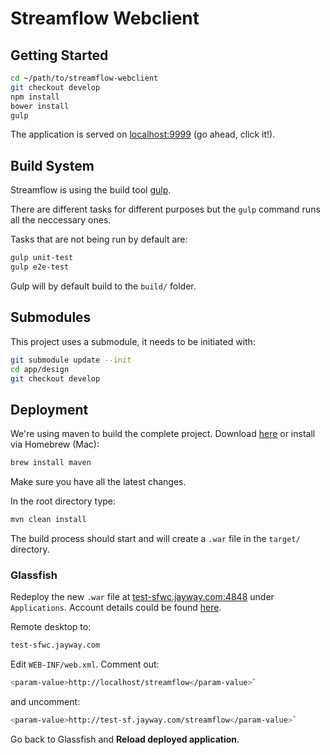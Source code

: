# Streamflow Webclient

## Getting Started

```bash
cd ~/path/to/streamflow-webclient
git checkout develop
npm install
bower install
gulp
```

The application is served on [localhost:9999](http://localhost:9999) (go ahead, click it!).

## Build System

Streamflow is using the build tool [gulp](https://github.com/gulpjs/gulp/blob/master/docs/README.md).

There are different tasks for different purposes but the `gulp` command runs all
the neccessary ones.

Tasks that are not being run by default are:

```bash
gulp unit-test
gulp e2e-test
```

Gulp will by default build to the `build/` folder.

## Submodules

This project uses a submodule, it needs to be initiated with:

```bash
git submodule update --init
cd app/design
git checkout develop
```

## Deployment

We're using maven to build the complete project. Download [here](http://maven.apache.org/download.cgi) or install via Homebrew (Mac):

```bash
brew install maven
```

Make sure you have all the latest changes.

In the root directory type:

```bash
mvn clean install
```

The build process should start and will create a `.war` file in the `target/` directory.

### Glassfish

Redeploy the new `.war` file at [test-sfwc.jayway.com:4848](https://test-sfwc.jayway.com:4848) under `Applications`. Account details could be found [here](https://confluence.jayway.com/display/streamsource/Windows+server+tips+and+tricks).

Remote desktop to:

```bash
test-sfwc.jayway.com
```

Edit `WEB-INF/web.xml`. Comment out:

```bash
<param-value>http://localhost/streamflow</param-value>`
```

and uncomment:

```bash
<param-value>http://test-sf.jayway.com/streamflow</param-value>`
```

Go back to Glassfish and **Reload deployed application**.

